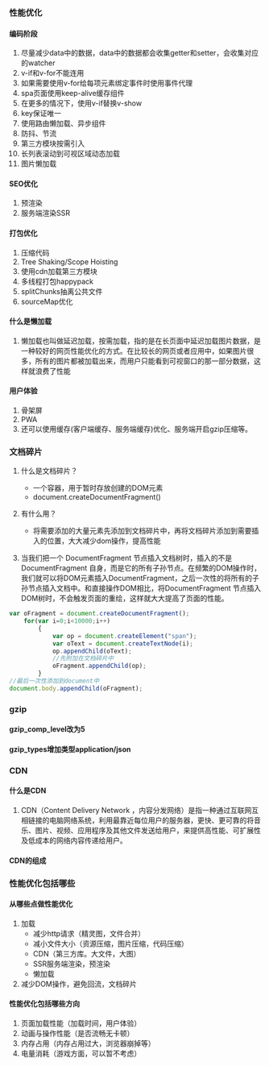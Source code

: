 ### 性能优化
#### 编码阶段
1. 尽量减少data中的数据，data中的数据都会收集getter和setter，会收集对应的watcher
2. v-if和v-for不能连用
3. 如果需要使用v-for给每项元素绑定事件时使用事件代理
4. spa页面使用keep-alive缓存组件
5. 在更多的情况下，使用v-if替换v-show
6. key保证唯一
7. 使用路由懒加载、异步组件
8. 防抖、节流
9. 第三方模块按需引入
10. 长列表滚动到可视区域动态加载
11. 图片懒加载

#### SEO优化
1. 预渲染
2. 服务端渲染SSR

#### 打包优化
1. 压缩代码
2. Tree Shaking/Scope Hoisting
3. 使用cdn加载第三方模块
4. 多线程打包happypack
5. splitChunks抽离公共文件
6. sourceMap优化

#### 什么是懒加载
1. 懒加载也叫做延迟加载，按需加载，指的是在长页面中延迟加载图片数据，是一种较好的网页性能优化的方式。在比较长的网页或者应用中，如果图片很多，所有的图片都被加载出来，而用户只能看到可视窗口的那一部分数据，这样就浪费了性能

#### 用户体验
1. 骨架屏
2. PWA
3. 还可以使用缓存(客户端缓存、服务端缓存)优化、服务端开启gzip压缩等。

### 文档碎片
1. 什么是文档碎片？
    * 一个容器，用于暂时存放创建的DOM元素
    * document.createDocumentFragment()

2. 有什么用？
    * 将需要添加的大量元素先添加到文档碎片中，再将文档碎片添加到需要插入的位置，大大减少dom操作，提高性能
3. 当我们把一个 DocumentFragment 节点插入文档树时，插入的不是 DocumentFragment 自身，而是它的所有子孙节点。在频繁的DOM操作时，我们就可以将DOM元素插入DocumentFragment，之后一次性的将所有的子孙节点插入文档中。和直接操作DOM相比，将DocumentFragment 节点插入DOM树时，不会触发页面的重绘，这样就大大提高了页面的性能。
```js
var oFragment = document.createDocumentFragment(); 
    for(var i=0;i<10000;i++)
        { 
            var op = document.createElement("span"); 
            var oText = document.createTextNode(i); 
            op.appendChild(oText); 
            //先附加在文档碎片中
            oFragment.appendChild(op);  
        } 
//最后一次性添加到document中
document.body.appendChild(oFragment); 

```

### gzip
#### gzip_comp_level改为5
#### gzip_types增加类型application/json

### CDN
#### 什么是CDN
1. CDN（Content Delivery Network ，内容分发网络）是指一种通过互联网互相链接的电脑网络系统，利用最靠近每位用户的服务器，更快、更可靠的将音乐、图片、视频、应用程序及其他文件发送给用户，来提供高性能、可扩展性及低成本的网络内容传递给用户。

#### CDN的组成


### 性能优化包括哪些
#### 从哪些点做性能优化
1. 加载
    - 减少http请求（精灵图，文件合并）
    - 减小文件大小（资源压缩，图片压缩，代码压缩）
    - CDN（第三方库。大文件，大图）
    - SSR服务端渲染，预渲染
    - 懒加载
2. 减少DOM操作，避免回流，文档碎片

#### 性能优化包括哪些方向
1. 页面加载性能（加载时间，用户体验）
2. 动画与操作性能（是否流畅无卡顿）
3. 内存占用（内存占用过大，浏览器崩掉等）
4. 电量消耗（游戏方面，可以暂不考虑）